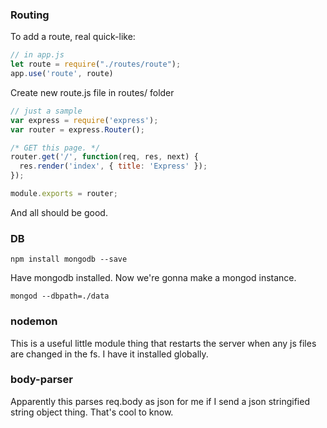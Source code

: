 ### Routing
To add a route, real quick-like:

```js
// in app.js
let route = require("./routes/route");
app.use('route', route)
```

Create new route.js file in routes/ folder

```js
// just a sample
var express = require('express');
var router = express.Router();

/* GET this page. */
router.get('/', function(req, res, next) {
  res.render('index', { title: 'Express' });
});

module.exports = router;
```

And all should be good.

### DB

```console
npm install mongodb --save
```

Have mongodb installed. Now we're gonna make a mongod instance.

```console
mongod --dbpath=./data
```

### nodemon

This is a useful little module thing that restarts the server when any js files are changed in the fs. I have it installed globally.


### body-parser

Apparently this parses req.body as json for me if I send a json stringified string object thing. That's cool to know.
